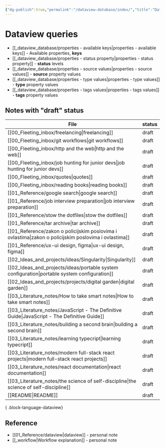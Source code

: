 ```yaml
---
{"dg-publish":true,"permalink":"/dataview-database/index/","title":"Dataview queries","tags":["dataview","index"]}
---
```



# Dataview queries

- [[_dataview_database/properties - available keys\|properties - available keys]] - Available properties, **keys**
- [[_dataview_database/properties - status property\|properties - status property]] - **status** levels
- [[_dataview_database/properties - source values\|properties - source values]] - **source** property values
- [[_dataview_database/properties - type values\|properties - type values]] - **type** property values
- [[_dataview_database/properties - tags values\|properties - tags values]] - **tags** property values

## Notes with "draft" status

| File                                                                                                     | status |
| -------------------------------------------------------------------------------------------------------- | ------ |
| [[00_Fleeting_inbox/freelancing\|freelancing]]                                                        | draft  |
| [[00_Fleeting_inbox/git workflows\|git workflows]]                                                    | draft  |
| [[00_Fleeting_inbox/http and the web\|http and the web]]                                              | draft  |
| [[00_Fleeting_inbox/job hunting for junior devs\|job hunting for junior devs]]                        | draft  |
| [[00_Fleeting_inbox/quotes\|quotes]]                                                                  | draft  |
| [[00_Fleeting_inbox/reading books\|reading books]]                                                    | draft  |
| [[01_Reference/google search\|google search]]                                                         | draft  |
| [[01_Reference/job interview preparation\|job interview preparation]]                                 | draft  |
| [[01_Reference/stow the dotfiles\|stow the dotfiles]]                                                 | draft  |
| [[01_Reference/tar archive\|tar archive]]                                                             | draft  |
| [[01_Reference/zakon o policijskim poslovima i ovlastima\|zakon o policijskim poslovima i ovlastima]] | draft  |
| [[01_Reference/ux-ui design, figma\|ux-ui design, figma]]                                             | draft  |
| [[02_Ideas_and_projects/ideas/Singularity\|Singularity]]                                              | draft  |
| [[02_Ideas_and_projects/ideas/portable system configuration\|portable system configuration]]          | draft  |
| [[02_Ideas_and_projects/projects/digital garden\|digital garden]]                                     | draft  |
| [[03_Literature_notes/How to take smart notes\|How to take smart notes]]                              | draft  |
| [[03_Literature_notes/JavaScript - The Definitive Guide\|JavaScript - The Definitive Guide]]          | draft  |
| [[03_Literature_notes/building a second brain\|building a second brain]]                              | draft  |
| [[03_Literature_notes/learning typecript\|learning typecript]]                                        | draft  |
| [[03_Literature_notes/modern full-stack react projects\|modern full-stack react projects]]            | draft  |
| [[03_Literature_notes/react documentation\|react documentation]]                                      | draft  |
| [[03_Literature_notes/the science of self-discipline\|the science of self-discipline]]                | draft  |
| [[README\|README]]                                                                                    | draft  |

{ .block-language-dataview}

## Reference

- [[01_Reference/dataview\|dataview]] - personal note
- [[_workflow\|Workflow explanation]] - personal note
